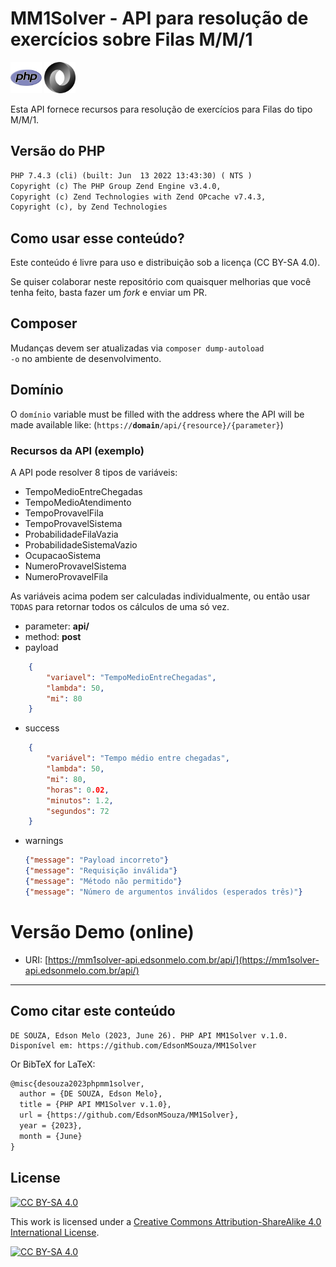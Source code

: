 # MM1Solver - API para resolução de exercícios sobre Filas M/M/1

<code><img height="50" src="https://raw.githubusercontent.com/github/explore/80688e429a7d4ef2fca1e82350fe8e3517d3494d/topics/php/php.png"></code>
<code><img height="50" src="https://raw.githubusercontent.com/github/explore/80688e429a7d4ef2fca1e82350fe8e3517d3494d/topics/json/json.png"></code>

Esta API fornece recursos para resolução de exercícios para Filas do tipo M/M/1.

## Versão do PHP
```html
PHP 7.4.3 (cli) (built: Jun  13 2022 13:43:30) ( NTS )
Copyright (c) The PHP Group Zend Engine v3.4.0, 
Copyright (c) Zend Technologies with Zend OPcache v7.4.3, 
Copyright (c), by Zend Technologies
```

## Como usar esse conteúdo?

Este conteúdo é livre para uso e distribuição sob a licença (CC BY-SA 4.0).

Se quiser colaborar neste repositório com quaisquer melhorias que você tenha feito, basta fazer um _fork_ e enviar um PR.

## Composer

Mudanças devem ser atualizadas via <code>composer dump-autoload -o</code> no ambiente de desenvolvimento.

## Domínio

O `domínio` variable must be filled with the address where the API will be made available like: (<code>https://**domain**/api/{resource}/{parameter}</code>)

### Recursos da API (exemplo)

A API pode resolver 8 tipos de variáveis:

* TempoMedioEntreChegadas
* TempoMedioAtendimento
* TempoProvavelFila
* TempoProvavelSistema
* ProbabilidadeFilaVazia
* ProbabilidadeSistemaVazio
* OcupacaoSistema
* NumeroProvavelSistema
* NumeroProvavelFila

As variáveis acima podem ser calculadas individualmente, ou então usar `TODAS` para retornar todos os cálculos de uma só vez.

* parameter: **api/**
* method: **post**
* payload

```json
    {
        "variavel": "TempoMedioEntreChegadas", 
        "lambda": 50,
        "mi": 80 
    }
```

* success

```json
    {
        "variável": "Tempo médio entre chegadas",
        "lambda": 50,
        "mi": 80,
        "horas": 0.02,
        "minutos": 1.2,
        "segundos": 72
    }
```

* warnings

  ```json
  {"message": "Payload incorreto"}
  {"message": "Requisição inválida"}
  {"message": "Método não permitido"}
  {"message": "Número de argumentos inválidos (esperados três)"}
  ```

# Versão Demo (online)

* URI: [https://mm1solver-api.edsonmelo.com.br/api/](https://mm1solver-api.edsonmelo.com.br/api/)

---

## Como citar este conteúdo

```
DE SOUZA, Edson Melo (2023, June 26). PHP API MM1Solver v.1.0.
Disponível em: https://github.com/EdsonMSouza/MM1Solver
```

Or BibTeX for LaTeX:

```latex
@misc{desouza2023phpmm1solver,
  author = {DE SOUZA, Edson Melo},
  title = {PHP API MM1Solver v.1.0},
  url = {https://github.com/EdsonMSouza/MM1Solver},
  year = {2023},
  month = {June}
}
```

## License

[![CC BY-SA 4.0][cc-by-sa-shield]][cc-by-sa]

This work is licensed under a
[Creative Commons Attribution-ShareAlike 4.0 International License][cc-by-sa].

[![CC BY-SA 4.0][cc-by-sa-image]][cc-by-sa]

[cc-by-sa]: http://creativecommons.org/licenses/by-sa/4.0/

[cc-by-sa-image]: https://licensebuttons.net/l/by-sa/4.0/88x31.png

[cc-by-sa-shield]: https://img.shields.io/badge/License-CC%20BY--SA%204.0-lightgrey.svg